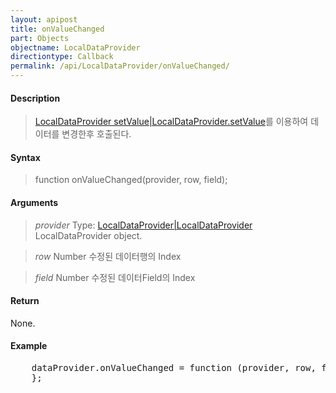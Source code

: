 ```yaml
---
layout: apipost
title: onValueChanged
part: Objects
objectname: LocalDataProvider
directiontype: Callback
permalink: /api/LocalDataProvider/onValueChanged/
---
```



#### Description

> [LocalDataProvider setValue|LocalDataProvider.setValue](/api/LocalDataProvider/)를 이용하여 데이터를 변경한후 호출된다.

#### Syntax

> function onValueChanged(provider, row, field);

#### Arguments

> *provider*
> Type: [LocalDataProvider|LocalDataProvider](/api/LocalDataProvider/)
> LocalDataProvider object.

> *row*
> Number
> 수정된 데이터행의 Index

> *field*
> Number
> 수정된 데이터Field의 Index

#### Return

None.

#### Example

<pre class="prettyprint">
    dataProvider.onValueChanged = function (provider, row, field) {
    };
</pre>

